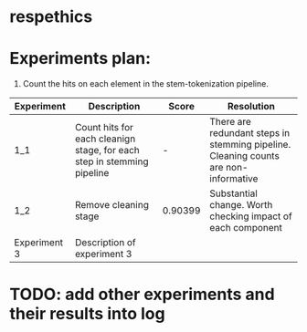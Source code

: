 # respethics

# Experiments plan:

1. Count the hits on each element in the stem-tokenization pipeline.

| Experiment | Description | Score | Resolution |
|------------|-------------|-------|------------|
| 1_1 | Count hits for each cleanign stage, for each step in stemming pipeline | - | There are redundant steps in stemming pipeline. Cleaning counts are non-informative  |
| 1_2 | Remove cleaning stage | 0.90399| Substantial change. Worth checking impact of each component |
| Experiment 3 | Description of experiment 3 |  | |

# TODO: add other experiments and their results into log
